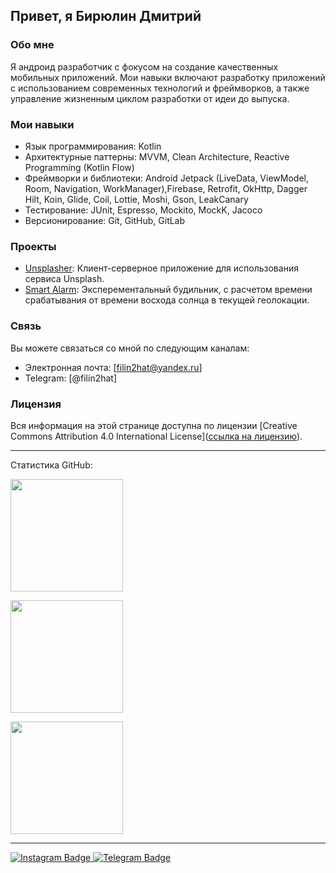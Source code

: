 ## Привет, я Бирюлин Дмитрий

### Обо мне
Я андроид разработчик с фокусом на создание качественных мобильных приложений. Мои навыки включают разработку приложений с использованием современных технологий и фреймворков, а также управление жизненным циклом разработки от идеи до выпуска.

### Мои навыки
- Язык программирования: Kotlin
- Архитектурные паттерны: MVVM, Clean Architecture, Reactive Programming (Kotlin Flow)
- Фреймворки и библиотеки: Android Jetpack (LiveData, ViewModel, Room, Navigation, WorkManager),Firebase, Retrofit, OkHttp, Dagger Hilt, Koin, Glide, Coil, Lottie, Moshi, Gson, LeakCanary
- Тестирование: JUnit, Espresso, Mockito, MockK, Jacoco
- Версионирование: Git, GitHub, GitLab

### Проекты
- [Unsplasher](https://github.com/filin2hat/Unsplasher): Клиент-серверное приложение для использования сервиса Unsplash.
- [Smart Alarm](https://github.com/filin2hat/SmartAlarm): Эксперементальный будильник, с расчетом времени срабатывания от времени восхода солнца в текущей геолокации.

### Связь
Вы можете связаться со мной по следующим каналам:
- Электронная почта: [filin2hat@yandex.ru]
- Telegram: [@filin2hat]

### Лицензия
Вся информация на этой странице доступна по лицензии [Creative Commons Attribution 4.0 International License]([ссылка на лицензию](https://creativecommons.org/licenses/by/4.0/)).

---

<summary>Статистика GitHub:</summary>
<p align="left">
<a href="https://github.com/filin2hat">
  <img height="180em" src="https://github-readme-stats-eight-theta.vercel.app/api?username=filin2hat&show_icons=true&theme=algolia&include_all_commits=true&count_private=true"/>
  </a>
</p>
<p align="left">
<a href="https://github.com/filin2hat">
  <img height="180em" src="http://github-readme-streak-stats.herokuapp.com?user=filin2hat&theme=algolia"/>
  </a>
</p>
<p align="left">
<a href="https://github.com/filin2hat">
<img height="180em" src="https://github-readme-stats-eight-theta.vercel.app/api/top-langs/?username=filin2hat&layout=compact&langs_count=8&theme=algolia"/>
</a>
</p>

---

<div id="badges">
  <a href="https://www.instagram.com/filin2hat">
    <img src="https://img.shields.io/badge/Instagram-purple?style=for-the-badge&logo=instagram&logoColor=white" alt="Instagram Badge"/>
  </a>
  <a href="https://t.me/filin2hat">
    <img src="https://img.shields.io/badge/Telegram-blue?style=for-the-badge&logo=telegram&logoColor=white" alt="Telegram Badge"/>
  </a>
</div>
